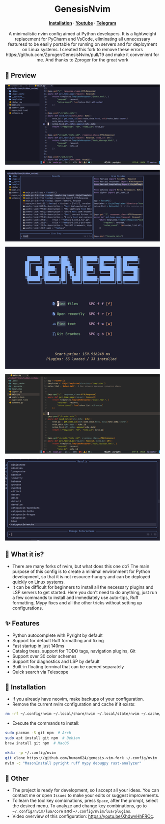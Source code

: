 
<h1 align="center">GenesisNvim</h1>

<h4 align="center">
  <a href="https://github.com/Zproger/GenesisNvim#-installation">Installation</a>
  ·
  <a href="https://www.youtube.com/@zproger">Youtube</a>
  ·
  <a href="https://t.me/codeblog8">Telegram</a>
</h4>

<p align="center">
A minimalistic nvim config aimed at Python developers. It is a lightweight replacement for PyCharm and VsCode, eliminating all unnecessary featuresd to be easily portable for running on servers and for deployment on Linux systems.
I created this fork to remove these errors https://github.com/Zproger/GenesisNvim/pull/19 and make it convenient for me. And thanks to Zproger for the great work
</p>

## 🌟 Preview
![Images](Images/1.png)

![Images](Images/2.png)

![Images](Images/3.png)

![Images](Images/4.png)

![Images](Images/5.png)

## 🌟 What it is?
- There are many forks of nvim, but what does this one do? The main purpose of this config is to create a minimal environment for Python development, so that it is not resource-hungry and can be deployed quickly on Linux systems.
- It can be difficult for beginners to install all the necessary plugins and LSP servers to get started. Here you don't need to do anything, just run a few commands to install and immediately use auto-tips, Ruff formatting, Mypy fixes and all the other tricks without setting up configurations.

## ✨ Features
- Python autocomplete with Pyright by default
- Support for default Ruff formatting and fixing
- Fast startup in just 140ms
- Catalog trees, support for TODO tags, navigation plugins, Git
- Support over 30 color schemes
- Support for diagnostics and LSP by default
- Built-in floating terminal that can be opened separately
- Quick search via Telescope

## 🌟 Installation
- If you already have neovim, make backups of your configuration.
- Remove the current nvim configuration and cache if it exists:

```sh
rm -rf ~/.config/nvim ~/.local/share/nvim ~/.local/state/nvim ~/.cache/nvim
```

- Execute the commands to install:

```sh
sudo pacman -S git npm  # Arch
sudo apt install git npm  # Debian
brew install git npm  # MacOS
```

```sh
mkdir -p ~/.config/nvim
git clone https://github.com/human624/genesis-vim-fork ~/.config/nvim
nvim -c "MasonInstall pyright ruff mypy debugpy rust-analyzer"
```

## 🌟 Other
- The project is ready for development, so I accept all your ideas. You can contact me or open `Issues` to make your edits or suggest improvements.
- To learn the tool key combinations, press `Space`, after the prompt, select the desired menu. To analyze and change key combinations, go to `~/.config/nvim/lua/core` and `~/.config/nvim/lua/plugins`.
- Video overview of this configuration: https://youtu.be/XhdwvHhFROc.
